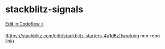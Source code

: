 # stackblitz-signals

[Edit in Codeflow ⚡️](https://stackblitz.com/~/github.com/ohmnoms/stackblitz-signals)

[https://stackblitz.com/edit/stackblitz-starters-4u1d6z](working non-repo link)
